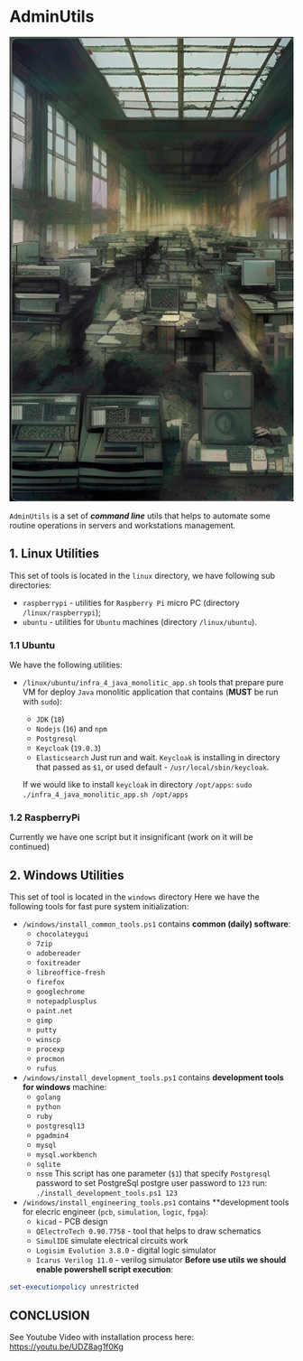 # AdminUtils

![Admin utils: automate your administration routines](/img/cover.png)

`AdminUtils` is a set of ***command line*** utils that helps to automate some routine operations in servers and workstations management.

## 1. Linux Utilities
This set of tools is located in the `linux` directory, we have following sub directories:
* `raspberrypi` - utilities for `Raspberry Pi` micro PC (directory `/linux/raspberrypi`);
* `ubuntu` - utilities for `Ubuntu` machines (directory `/linux/ubuntu`).

### 1.1 Ubuntu
We have the following utilities:
* `/linux/ubuntu/infra_4_java_monolitic_app.sh` tools that prepare pure VM for deploy `Java`
  monolitic application that contains (**MUST** be run with `sudo`):
    - `JDK` (`18`)
    - `Nodejs` (`16`) and `npm`
    - `Postgresql`
    - `Keycloak` (`19.0.3`)
    - `Elasticsearch`
  Just run and wait. `Keycloak` is installing in directory that passed as `$1`, or used 
  default - `/usr/local/sbin/keycloak`.

  If we would like to install `keycloak` in directory `/opt/apps`: 
  `sudo ./infra_4_java_monolitic_app.sh /opt/apps`
  
### 1.2 RaspberryPi
Currently we have one script but it insignificant (work on it will be continued)

## 2. Windows Utilities
This set of tool is located in the `windows` directory 
Here we have the following tools for fast pure system initialization:
* `/windows/install_common_tools.ps1` contains **common (daily) software**:
   - `chocolateygui`
   - `7zip`
   - `adobereader`
   - `foxitreader`
   - `libreoffice-fresh`
   - `firefox`
   - `googlechrome`
   - `notepadplusplus`
   - `paint.net`
   - `gimp`
   - `putty`
   - `winscp`
   - `procexp`
   - `procmon`
   - `rufus`
* `/windows/install_development_tools.ps1` contains **development tools for windows** machine:
   - `golang`
   - `python`
   - `ruby`
   - `postgresql13`
   - `pgadmin4`
   - `mysql`
   - `mysql.workbench`
   - `sqlite`
   - `nssm`
   This script has one parameter (`$1`) that specify `Postgresql` password
   to set PostgreSql postgre user password to `123` run: `./install_development_tools.ps1 123` 
* `/windows/install_engineering_tools.ps1` contains **development tools for elecric engineer (`pcb`, `simulation`, `logic`, `fpga`):
   - `kicad` - PCB design
   - `QElectroTech 0.90.7758` - tool that helps to draw schematics
   - `SimulIDE` simulate electrical circuits work
   - `Logisim Evolution 3.8.0` - digital logic simulator
   - `Icarus Verilog 11.0` - verilog simulator
**Before use utils we should enable powershell script execution**:
```ps1
set-executionpolicy unrestricted
```

## CONCLUSION
See Youtube Video with installation process here: https://youtu.be/UDZ8ag1f0Kg

